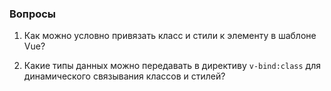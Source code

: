 ### Вопросы

1. Как можно условно привязать класс и стили к элементу в шаблоне Vue?

2. Какие типы данных можно передавать в директиву `v-bind:class` для динамического связывания классов и стилей?

